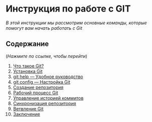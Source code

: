 # Инструкция по работе с GIT
*В этой инструкции мы рассмотрим основные команды, которые помогут вам начать работать с Git*
 ## Содержание
(*Нажмите по ссылке, чтобы перейти*)
 1. [Что такое Git?](http://example.com/link)
 2. [Установка Git](http://example.com/link)
 3. [git help — Удобное руководство](http://example.com/link)
 4. [git config — Настройка Git](http://example.com/link)
 5. [Создание репозитория](http://example.com/link)
 6. [Рабочий процесс Git](http://example.com/link)
 7. [Управление историей коммитов](http://example.com/link)
 8. [Синхронизация репозитория](http://example.com/link)
 9. [Ветвление Git](http://example.com/link)
 10. [Заключение](http://example.com/link)
